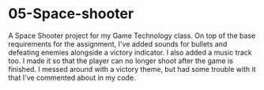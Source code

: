 # 05-Space-shooter
A Space Shooter project for my Game Technology class. On top of the base requirements for the assignment, I've added sounds for bullets and defeating enemies alongside a victory indicator. I also added a music track too. I made it so that the player can no longer shoot after the game is finished. I messed around with a victory theme, but had some trouble with it that I've commented about in my code. 
